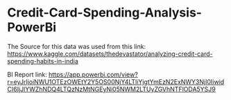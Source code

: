 # Credit-Card-Spending-Analysis-PowerBi
The Source for this data was used from this link: https://www.kaggle.com/datasets/thedevastator/analyzing-credit-card-spending-habits-in-india

BI Report link: https://app.powerbi.com/view?r=eyJrIjoiNWU1OTEzOWEtY2Y5OS00NjY4LTliYjgtYmEzN2ExNWY3NjI0IiwidCI6IjJlYWZhNDQ4LTQzNzMtNGEyNi05NWM2LTUyZGVhNTFlODA5YSJ9
